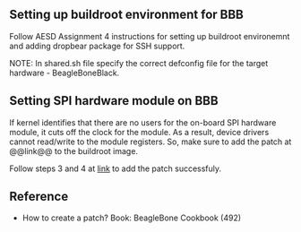 ## Setting up buildroot environment for BBB

Follow AESD Assignment 4 instructions for setting up buildroot environemnt and adding dropbear package for SSH support.

NOTE: In shared.sh file specify the correct defconfig file for the target hardware - BeagleBoneBlack.


## Setting SPI hardware module on BBB

If kernel identifies that there are no users for the on-board SPI hardware module, it cuts off the clock for the module. As a result, device drivers cannot read/write to the module registers. So, make sure to add the patch at @@link@@ to the buildroot image.

Follow steps 3 and 4 at [link](https://github.com/cu-ecen-aeld/buildroot-assignments-base/wiki/Beagle-Bone-Black-Devicetree-Hardware-Support) to add the patch successfuly.

## Reference

 - How to create a patch? 
    Book:  BeagleBone Cookbook (492)





